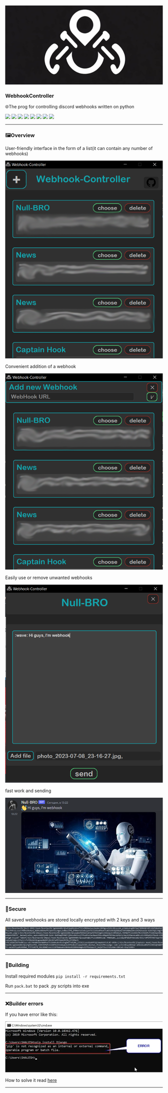 ![logo](images/logo.png)

### WebhookController
🌐The prog for controlling discord webhooks written on python
<p>
  <img src="https://img.shields.io/badge/Python-FFD43B?style=for-the-badge&logo=python&logoColor=blue">
  <img src="https://img.shields.io/badge/VSCode-0078D4?style=for-the-badge&logo=visual%20studio%20code&logoColor=white">
  <img src="https://img.shields.io/badge/Windows-0078D6?style=for-the-badge&logo=windows&logoColor=white">
  <img src="https://img.shields.io/badge/build-passing-76B900?style=for-the-badge&logo=&logoColor=whit">
  <img src="https://img.shields.io/badge/tests-98/100-76B900?style=for-the-badge&logo=&logoColor=whit">
  <img src="https://img.shields.io/badge/code quality-B+-76B900?style=for-the-badge&logo=&logoColor=whit">
  <img src="https://img.shields.io/badge/license-MIT-blue?style=for-the-badge&logo=&logoColor=whit">
  <img src="https://img.shields.io/badge/WebhookController-v1.0.0-blue?style=for-the-badge&logo=&logoColor=whit">
</p>

---

### 🖼Overview

User-friendly interface in the form of a list(it can contain any number of webhooks)

![1](images/Screenshot_1.png)

Сonvenient addition of a webhook

![2](images/Screenshot_2.png)

Easily use or remove unwanted webhooks

![3](images/Screenshot_3.png)

fast work and sending

![4](images/Screenshot_4.png)

---

### 🔐Secure
All saved webhooks are stored locally encrypted with 2 keys and 3 ways

![5](images/Screenshot_5.png)

---

### 🧱Building

Install required modules `pip install -r requirements.txt`

Run `pack.bat` to pack .py scripts into exe

---
### ❌Builder errors

If you have error like this:

![error](images/error.png)

How to solve it read [here](https://www.stechies.com/pip-not-recognized-internal-external-command/)

---
